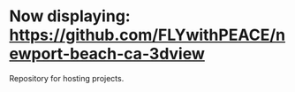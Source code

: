 # Now displaying: https://github.com/FLYwithPEACE/newport-beach-ca-3dview
Repository for hosting projects.
